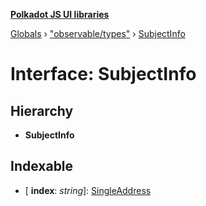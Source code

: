 **[Polkadot JS UI libraries](../README.md)**

[Globals](../globals.md) › ["observable/types"](../modules/_observable_types_.md) › [SubjectInfo](_observable_types_.subjectinfo.md)

# Interface: SubjectInfo

## Hierarchy

* **SubjectInfo**

## Indexable

* \[ **index**: *string*\]: [SingleAddress](_observable_types_.singleaddress.md)